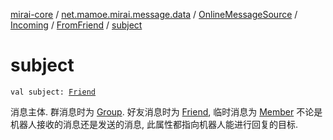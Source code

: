 [mirai-core](../../../../index.md) / [net.mamoe.mirai.message.data](../../../index.md) / [OnlineMessageSource](../../index.md) / [Incoming](../index.md) / [FromFriend](index.md) / [subject](./subject.md)

# subject

`val subject: `[`Friend`](../../../../net.mamoe.mirai.contact/-friend/index.md)

消息主体. 群消息时为 [Group](../../../../net.mamoe.mirai.contact/-group/index.md). 好友消息时为 [Friend](../../../../net.mamoe.mirai.contact/-friend/index.md), 临时消息为 [Member](../../../../net.mamoe.mirai.contact/-member/index.md)
不论是机器人接收的消息还是发送的消息, 此属性都指向机器人能进行回复的目标.

